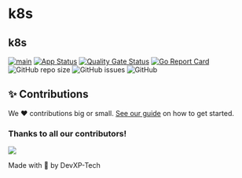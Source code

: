 # k8s
## k8s


[![main](https://github.com/kales5078/k8s/actions/workflows/main.yaml/badge.svg)](https://github.com/kales5078/k8s/actions/workflows/main.yaml)
[![App Status](https://argocd.diegoluisi.eti.br/api/badge?name=dev-k8s&revision=true)](https://argocd.diegoluisi.eti.br/applications/dev-k8s)
[![Quality Gate Status](https://sonar.diegoluisi.eti.br/api/project_badges/measure?project=k8s&metric=alert_status&token=b14766ec092e3b15374e9205ab6fa63ce4e6ca0e)](https://sonar.diegoluisi.eti.br/dashboard?id=k8s)
[![Go Report Card](https://goreportcard.com/badge/github.com/kales5078/k8s)](https://goreportcard.com/report/github.com/kales5078/k8s)
![GitHub repo size](https://img.shields.io/github/repo-size/kales5078/k8s)
![GitHub issues](https://img.shields.io/github/issues/kales5078/k8s)
![GitHub](https://img.shields.io/github/license/kales5078/k8s)


## ✨ Contributions

We ❤️ contributions big or small. [See our guide](contributing.md) on how to get started.

### Thanks to all our contributors!

<a href="https://github.com/devxp-tech/k8s/graphs/contributors">
  <img src="https://contrib.rocks/image?repo=devxp-tech/k8s" />
</a>

Made with 💜 by DevXP-Tech
